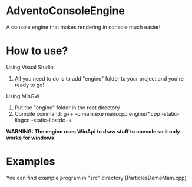 # AdventoConsoleEngine
A console engine that makes rendering in console much easier!

# How to use?

Using Visual Studio
  1. All you need to do is to add "engine" folder to your project and you're ready to go!

Using MinGW
  1. Put the "engine" folder in the root directory
  2. Compile command: g++ -o main.exe main.cpp engine/*.cpp -static-libgcc -static-libstdc++

**WARNING: The engine uses WinApi to draw stuff to console so it only works for windows**

# Examples
You can find example program in "src" directory (ParticlesDemoMain.cpp)
